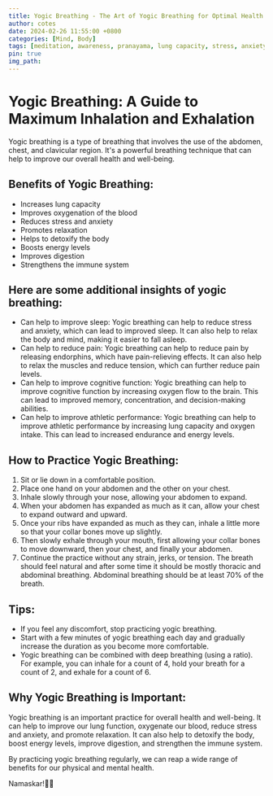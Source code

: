 ```yaml
---
title: Yogic Breathing - The Art of Yogic Breathing for Optimal Health and Wellness.. 
author: cotes
date: 2024-02-26 11:55:00 +0800
categories: [Mind, Body]
tags: [meditation, awareness, pranayama, lung capacity, stress, anxiety] 
pin: true
img_path:  
---
```


# Yogic Breathing: A Guide to Maximum Inhalation and Exhalation

Yogic breathing is a type of breathing that involves the use of the abdomen, chest, and clavicular region. It's a powerful breathing technique that can help to improve our overall health and well-being.

## Benefits of Yogic Breathing:

- Increases lung capacity
- Improves oxygenation of the blood
- Reduces stress and anxiety
- Promotes relaxation
- Helps to detoxify the body
- Boosts energy levels
- Improves digestion
- Strengthens the immune system

## Here are some additional insights of yogic breathing:

- Can help to improve sleep: Yogic breathing can help to reduce stress and anxiety, which can lead to improved sleep. It can also help to relax the body and mind, making it easier to fall asleep.
- Can help to reduce pain: Yogic breathing can help to reduce pain by releasing endorphins, which have pain-relieving effects. It can also help to relax the muscles and reduce tension, which can further reduce pain levels.
- Can help to improve cognitive function: Yogic breathing can help to improve cognitive function by increasing oxygen flow to the brain. This can lead to improved memory, concentration, and decision-making abilities.
- Can help to improve athletic performance: Yogic breathing can help to improve athletic performance by increasing lung capacity and oxygen intake. This can lead to increased endurance and energy levels.

## How to Practice Yogic Breathing:

1. Sit or lie down in a comfortable position.
2. Place one hand on your abdomen and the other on your chest.
3. Inhale slowly through your nose, allowing your abdomen to expand.
4. When your abdomen has expanded as much as it can, allow your chest to expand outward and upward.
5. Once your ribs have expanded as much as they can, inhale a little more so that your collar bones move up slightly.
6. Then slowly exhale through your mouth, first allowing your collar bones to move downward, then your chest, and finally your abdomen.
7. Continue the practice without any strain, jerks, or tension. The breath should feel natural and after some time it should be mostly thoracic and abdominal breathing. Abdominal breathing should be at least 70% of the breath.

## Tips:

- If you feel any discomfort, stop practicing yogic breathing.
- Start with a few minutes of yogic breathing each day and gradually increase the duration as you become more comfortable.
- Yogic breathing can be combined with deep breathing (using a ratio). For example, you can inhale for a count of 4, hold your breath for a count of 2, and exhale for a count of 6.

## Why Yogic Breathing is Important:

Yogic breathing is an important practice for overall health and well-being. It can help to improve our lung function, oxygenate our blood, reduce stress and anxiety, and promote relaxation. It can also help to detoxify the body, boost energy levels, improve digestion, and strengthen the immune system.

By practicing yogic breathing regularly, we can reap a wide range of benefits for our physical and mental health.

Namaskar!🙏✨